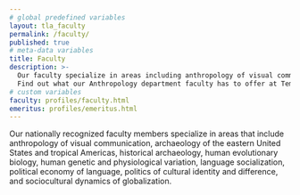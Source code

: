 ```yaml
---
# global predefined variables
layout: tla_faculty
permalink: /faculty/
published: true
# meta-data variables
title: Faculty
description: >-
  Our faculty specialize in areas including anthropology of visual communication, archaeology, and so much more.
  Find out what our Anthropology department faculty has to offer at Temple University’s College of Liberal Arts.
# custom variables
faculty: profiles/faculty.html
emeritus: profiles/emeritus.html
---
```

Our nationally recognized faculty members specialize in areas that include anthropology of visual communication, archaeology of the eastern United States and tropical Americas, historical archaeology, human evolutionary biology, human genetic and physiological variation, language socialization, political economy of language, politics of cultural identity and difference, and sociocultural dynamics of globalization.
